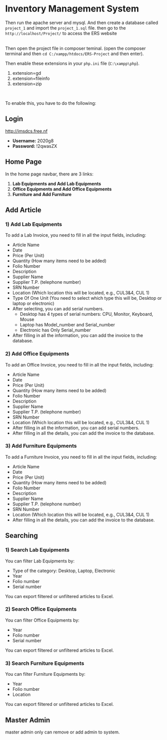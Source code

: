 # Inventory Management System

Then run the apache server and mysql. And then create a database called `project_1` and import the `project_1.sql` file.
then go to the `http://localhost/Project/` to access the ERS website</br></br>


Then open the project file in composer teminal. (open the composer terminal and then `cd C:/xampp/htdocs/ERS-Project` and then enter).</br>

Then enable these extensions in your `php.ini` file (`C:\xampp\php`).</br>

<ol><li>extension=gd</li><li>extension=fileinfo</li><li>extension=zip</li></ol></br>

To enable this, you have to do the following:</br>



## Login
 http://imsdcs.free.nf 
- **Username:** 2020g8
- **Password:** !2qwasZX

## Home Page
In the home page navbar, there are 3 links:

1. **Lab Equipments and Add Lab Equipments**
2. **Office Equipments and Add Office Equipments**
3. **Furniture and Add Furniture**

## Add Article

### 1) Add Lab Equipments
To add a Lab Invoice, you need to fill in all the input fields, including:
- Article Name
- Date
- Price (Per Unit)
- Quantity (How many items need to be added)
- Folio Number
- Description
- Supplier Name
- Supplier T.P. (telephone number)
- SRN Number
- Location (Which location this will be located, e.g., CUL3&4, CUL 1)
- Type Of One Unit (You need to select which type this will be, Desktop or laptop or electronic)
- After selecting, you can add serial numbers.
    - Desktop has 4 types of serial numbers: CPU, Monitor, Keyboard, Mouse
    - Laptop has Model_number and Serial_number
    - Electronic has Only Serial_number
- After filling in all the information, you can add the invoice to the database.

### 2) Add Office Equipments
To add an Office Invoice, you need to fill in all the input fields, including:
- Article Name
- Date
- Price (Per Unit)
- Quantity (How many items need to be added)
- Folio Number
- Description
- Supplier Name
- Supplier T.P. (telephone number)
- SRN Number
- Location (Which location this will be located, e.g., CUL3&4, CUL 1)
- After filling in all the information, you can add serial numbers.
- After filling in all the details, you can add the invoice to the database.

### 3) Add Furniture Equipments
To add a Furniture Invoice, you need to fill in all the input fields, including:
- Article Name
- Date
- Price (Per Unit)
- Quantity (How many items need to be added)
- Folio Number
- Description
- Supplier Name
- Supplier T.P. (telephone number)
- SRN Number
- Location (Which location this will be located, e.g., CUL3&4, CUL 1)
- After filling in all the details, you can add the invoice to the database.

## Searching

### 1) Search Lab Equipments
You can filter Lab Equipments by:
- Type of the category: Desktop, Laptop, Electronic
- Year
- Folio number
- Serial number

You can export filtered or unfiltered articles to Excel.

### 2) Search Office Equipments
You can filter Office Equipments by:
- Year
- Folio number
- Serial number

You can export filtered or unfiltered articles to Excel.

### 3) Search Furniture Equipments
You can filter Furniture Equipments by:
- Year
- Folio number
- Location

You can export filtered or unfiltered articles to Excel.


## Master Admin

master admin only can remove or add admin to system. 
